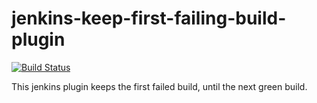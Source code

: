# jenkins-keep-first-failing-build-plugin

[![Build Status](https://travis-ci.org/bakito/jenkins-keep-first-failing-build-plugin.svg?branch=master)](https://travis-ci.org/bakito/jenkins-keep-first-failing-build-plugin)

This jenkins plugin keeps the first failed build, until the next green build.